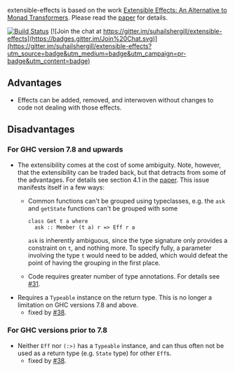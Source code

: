 extensible-effects is based on the work
[Extensible Effects: An Alternative to Monad Transformers](http://okmij.org/ftp/Haskell/extensible/).
Please read the [paper](http://okmij.org/ftp/Haskell/extensible/exteff.pdf) for details.

[![Build Status](https://travis-ci.org/suhailshergill/extensible-effects.svg?branch=master)](https://travis-ci.org/suhailshergill/extensible-effects)
[![Join the chat at https://gitter.im/suhailshergill/extensible-effects](https://badges.gitter.im/Join%20Chat.svg)](https://gitter.im/suhailshergill/extensible-effects?utm_source=badge&utm_medium=badge&utm_campaign=pr-badge&utm_content=badge)

## Advantages


  * Effects can be added, removed, and interwoven without changes to code not
    dealing with those effects.

## Disadvantages

### For GHC version 7.8 and upwards
  * The extensibility comes at the cost of some ambiguity. Note, however, that
    the extensibility can be traded back, but that detracts from some of the
    advantages. For details see section 4.1 in the
    [paper](http://okmij.org/ftp/Haskell/extensible/exteff.pdf). This issue
    manifests itself in a few ways:
    * Common functions can't be grouped using typeclasses, e.g.
      the `ask` and `getState` functions can't be grouped with some

          class Get t a where
            ask :: Member (t a) r => Eff r a

      `ask` is inherently ambiguous, since the type signature only provides
      a constraint on `t`, and nothing more. To specify fully, a parameter
      involving the type `t` would need to be added, which would defeat the
      point of having the grouping in the first place.
    * Code requires greater number of type annotations. For details see
      [#31](https://github.com/suhailshergill/extensible-effects/issues/31).
  * Requires a `Typeable` instance on the return type. This is no longer a
    limitation on GHC versions 7.8 and above.
    * fixed by
      [#38](https://github.com/suhailshergill/extensible-effects/issues/38).

### For GHC versions prior to 7.8
  * Neither `Eff` nor `(:>)` has a `Typeable` instance, and can thus often not
    be used as a return type (e.g. `State` type) for other `Eff`s. 
    * fixed by
      [#38](https://github.com/suhailshergill/extensible-effects/issues/38). 
